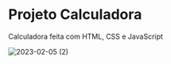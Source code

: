 
<h1> Projeto Calculadora </h1>
<p> Calculadora feita com HTML, CSS e JavaScript

![2023-02-05 (2)](https://user-images.githubusercontent.com/99051178/216841761-bfe210bb-81af-4ccb-a80d-b870d62fbc75.png)
